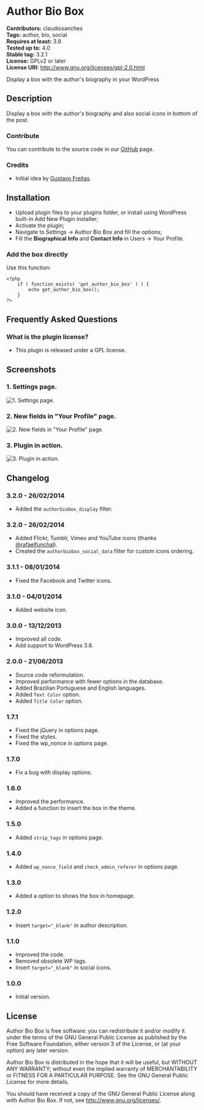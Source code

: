 # Author Bio Box #
**Contributors:** claudiosanches  
**Tags:** author, bio, social  
**Requires at least:** 3.8  
**Tested up to:** 4.0  
**Stable tag:** 3.2.1  
**License:** GPLv2 or later  
**License URI:** http://www.gnu.org/licenses/gpl-2.0.html  

Display a box with the author's biography in your WordPress

## Description ##

Display a box with the author's biography and also social icons in bottom of the post.

### Contribute ###

You can contribute to the source code in our [GitHub](https://github.com/claudiosmweb/author-bio-box) page.

### Credits ###

* Initial idea by [Gustavo Freitas](http://gfsolucoes.net/).

## Installation ##

* Upload plugin files to your plugins folder, or install using WordPress built-in Add New Plugin installer;
* Activate the plugin;
* Navigate to Settings -> Author Bio Box and fill the options;
* Fill the **Biographical Info** and **Contact Info** in Users -> Your Profile.

### Add the box directly ###

Use this function:

	<?php 
		if ( function_exists( 'get_author_bio_box' ) ) {
			echo get_author_bio_box();
		}
	?>

## Frequently Asked Questions ##

### What is the plugin license? ###

* This plugin is released under a GPL license.

## Screenshots ##

### 1. Settings page. ###
![1. Settings page.](http://ps.w.org/author-bio-box/assets/screenshot-1.png)

### 2. New fields in "Your Profile" page. ###
![2. New fields in "Your Profile" page.](http://ps.w.org/author-bio-box/assets/screenshot-2.png)

### 3. Plugin in action. ###
![3. Plugin in action.](http://ps.w.org/author-bio-box/assets/screenshot-3.png)


## Changelog ##

### 3.2.0 - 26/02/2014 ###

* Added the `authorbiobox_display` filter.

### 3.2.0 - 26/02/2014 ###

* Added Flickr, Tumblr, Vimeo and YouTube icons (thanks [@rafaelfunchal](https://github.com/rafaelfunchal)).
* Created the `authorbiobox_social_data` filter for custom icons ordering.

### 3.1.1 - 08/01/2014 ###

* Fixed the Facebook and Twitter icons.

### 3.1.0 - 04/01/2014 ###

* Added website icon.

### 3.0.0 - 13/12/2013 ###

* Improved all code.
* Add support to WordPress 3.8.

### 2.0.0 - 21/06/2013 ###

* Source code reformulation.
* Improved performance with fewer options in the database.
* Added Brazilian Portuguese and English languages.
* Added `Text Color` option.
* Added `Title Color` option.

### 1.7.1 ###

* Fixed the jQuery in options page.
* Fixed the styles.
* Fixed the wp_nonce in options page.

### 1.7.0 ###

* Fix a bug with display options.

### 1.6.0 ###

* Improved the performance.
* Added a function to insert the box in the theme.

### 1.5.0 ###

* Added `strip_tags` in options page.

### 1.4.0 ###

* Added `wp_nonce_field` and `check_admin_referer` in options page.

### 1.3.0 ###

* Added a option to shows the box in homepage.

### 1.2.0 ###

* Insert `target="_blank"` in author description.

### 1.1.0 ###

* Improved the code.
* Removed obsolete WP tags.
* Insert `target="_blank"` in social icons.

### 1.0.0 ###

* Initial version.

## License ##

Author Bio Box is free software: you can redistribute it and/or modify it under the terms of the GNU General Public License as published by the Free Software Foundation, either version 3 of the License, or (at your option) any later version.

Author Bio Box is distributed in the hope that it will be useful, but WITHOUT ANY WARRANTY; without even the implied warranty of MERCHANTABILITY or FITNESS FOR A PARTICULAR PURPOSE. See the GNU General Public License for more details.

You should have received a copy of the GNU General Public License along with Author Bio Box. If not, see <http://www.gnu.org/licenses/>.
